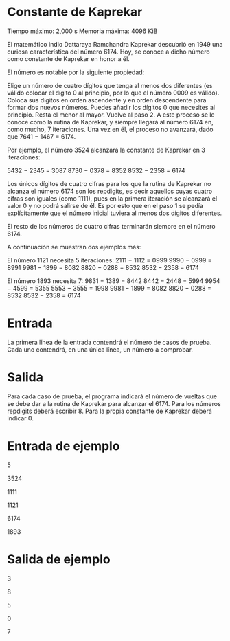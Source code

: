 # Constante de Kaprekar
Tiempo máximo: 2,000 s  Memoria máxima: 4096 KiB

El matemático indio Dattaraya Ramchandra Kaprekar descubrió en 1949 una curiosa característica del número 6174. Hoy, se conoce a dicho número como constante de Kaprekar en honor a él.

El número es notable por la siguiente propiedad:

Elige un número de cuatro dígitos que tenga al menos dos diferentes (es válido colocar el dígito 0 al principio, por lo que el número 0009 es válido).
Coloca sus dígitos en orden ascendente y en orden descendente para formar dos nuevos números. Puedes añadir los dígitos 0 que necesites al principio.
Resta el menor al mayor.
Vuelve al paso 2.
A este proceso se le conoce como la rutina de Kaprekar, y siempre llegará al número 6174 en, como mucho, 7 iteraciones. Una vez en él, el proceso no avanzará, dado que 7641 − 1467 = 6174.

Por ejemplo, el número 3524 alcanzará la constante de Kaprekar en 3 iteraciones:

5432 − 2345 = 3087
8730 − 0378 = 8352
8532 − 2358 = 6174

Los únicos dígitos de cuatro cifras para los que la rutina de Kaprekar no alcanza el número 6174 son los repdigits, es decir aquellos cuyas cuatro cifras son iguales (como 1111), pues en la primera iteración se alcanzará el valor 0 y no podrá salirse de él. Es por esto que en el paso 1 se pedía explícitamente que el número inicial tuviera al menos dos dígitos diferentes.

El resto de los números de cuatro cifras terminarán siempre en el número 6174.

A continuación se muestran dos ejemplos más:

El número 1121 necesita 5 iteraciones:
2111 − 1112 = 0999
9990 − 0999 = 8991
9981 − 1899 = 8082
8820 − 0288 = 8532
8532 − 2358 = 6174

El número 1893 necesita 7:
9831 − 1389 = 8442
8442 − 2448 = 5994
9954 − 4599 = 5355
5553 − 3555 = 1998
9981 − 1899 = 8082
8820 − 0288 = 8532
8532 − 2358 = 6174

# Entrada
La primera línea de la entrada contendrá el número de casos de prueba. Cada uno contendrá, en una única línea, un número a comprobar.

# Salida
Para cada caso de prueba, el programa indicará el número de vueltas que se debe dar a la rutina de Kaprekar para alcanzar el 6174. Para los números repdigits deberá escribir 8. Para la propia constante de Kaprekar deberá indicar 0.

# Entrada de ejemplo

5

3524

1111

1121

6174

1893

# Salida de ejemplo

3

8

5

0

7